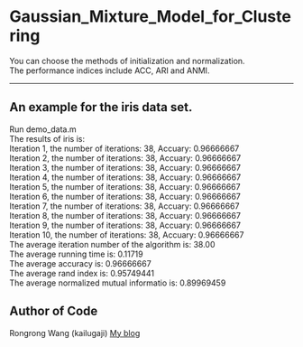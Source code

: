# Gaussian_Mixture_Model_for_Clustering   
You can choose the methods of initialization and normalization.  
The performance indices include ACC, ARI and ANMI.  
****  
## An example for the iris data set.  
Run demo_data.m  
The results of iris is:  
Iteration  1, the number of iterations: 38, Accuary: 0.96666667  
Iteration  2, the number of iterations: 38, Accuary: 0.96666667  
Iteration  3, the number of iterations: 38, Accuary: 0.96666667  
Iteration  4, the number of iterations: 38, Accuary: 0.96666667  
Iteration  5, the number of iterations: 38, Accuary: 0.96666667  
Iteration  6, the number of iterations: 38, Accuary: 0.96666667  
Iteration  7, the number of iterations: 38, Accuary: 0.96666667  
Iteration  8, the number of iterations: 38, Accuary: 0.96666667  
Iteration  9, the number of iterations: 38, Accuary: 0.96666667  
Iteration 10, the number of iterations: 38, Accuary: 0.96666667  
The average iteration number of the algorithm is: 38.00  
The average running time is: 0.11719  
The average accuracy is: 0.96666667  
The average rand index is: 0.95749441  
The average normalized mutual informatio is: 0.89969459  
## Author of Code
Rongrong Wang (kailugaji) 
[My blog](https://www.cnblogs.com/kailugaji/)  
